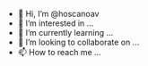 - 👋 Hi, I’m @hoscanoav
- 👀 I’m interested in ...
- 🌱 I’m currently learning ...
- 💞️ I’m looking to collaborate on ...
- 📫 How to reach me ...

<!---
hoscanoav/hoscanoav is a ✨ special ✨ repository because its `README.md` (this file) appears on your GitHub profile.
You can click the Preview link to take a look at your changes.
--->
